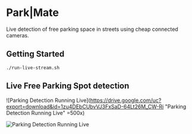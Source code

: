 # Park|Mate

Live detection of free parking space in streets using cheap connected cameras.

## Getting Started

```
./run-live-stream.sh
```

## Live Free Parking Spot detection 

![Parking Detection Running Live](https://drive.google.com/uc?export=download&id=1zu4DEbCUbvVJ3FxSaD-64Lt26M_CW-Ri "Parking Detection Running Live" =500x)

![Parking Detection Running Live](https://drive.google.com/uc?export=download&id=1lj73UnvYD3v9K8Vl1CMMhxIu3gcYM6Xb "Parking Detection Running Live")
